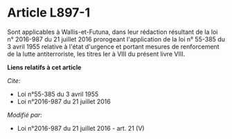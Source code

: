 # Article L897-1

Sont applicables à Wallis-et-Futuna, dans leur rédaction résultant de la 
loi n° 2016-987 du 21 juillet 2016
prorogeant l'application de la 
loi n° 55-385 du 3 avril 1955
relative à l'état d'urgence et portant mesures de renforcement de la lutte antiterroriste, les titres Ier à VIII du présent
livre VIII.

**Liens relatifs à cet article**

_Cite_:

  - Loi n°55-385 du 3 avril 1955
  - Loi n°2016-987 du 21 juillet 2016

_Modifié par_:

  - Loi n°2016-987 du 21 juillet 2016 - art. 21 (V)
